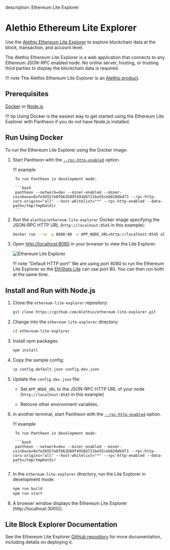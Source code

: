 description: Ethereum Lite Explorer
<!--- END of page meta data -->

# Alethio Ethereum Lite Explorer

Use the [Alethio Ethereum Lite Explorer](https://lite-explorer.aleth.io/) to explore blockchain data 
at the block, transaction, and account level.
 
The Alethio Ethereum Lite Explorer is a web application that connects to any Ethereum 
JSON-RPC enabled node. No online server, hosting, or trusting third parties to display the blockchain
data is required. 

!!! note 
     The Alethio Ethereum Lite Explorer is an [Alethio product](https://company.aleth.io/developers).

## Prerequisites

[Docker](https://docs.docker.com/install/) or [Node.js](https://nodejs.org/)

!!! tip
    Using Docker is the easiest way to get started using the Ethereum Lite Explorer with Pantheon if you 
    do not have Node.js installed.

## Run Using Docker

To run the Ethereum Lite Explorer using the Docker image: 

1. Start Pantheon with the [`--rpc-http-enabled`](../../Reference/Pantheon-CLI-Syntax.md#rpc-http-enabled) option. 

    !!! example 
        
        To run Pantheon in development mode:
        
        ```bash
        pantheon --network=dev --miner-enabled --miner-coinbase=0xfe3b557e8fb62b89f4916b721be55ceb828dbd73 --rpc-http-cors-origins="all" --host-whitelist="*" --rpc-http-enabled --data-path=/tmp/tmpDatdir
        ```

1. Run the `alethio/ethereum-lite-explorer` Docker image specifying the JSON-RPC HTTP URL (`http://localhost:8545` in this example): 

    ```bash
    docker run --rm -p 8080:80 -e APP_NODE_URL=http://localhost:8545 alethio/ethereum-lite-explorer
    ```

1. Open [http://localhost:8080](http://localhost:8080) in your browser to view the Lite Explorer. 

    ![Ethereum Lite Explorer](explorer.png)

    !!! note "Default HTTP port"
        We are using port 8080 to run the Ethereum Lite Explorer so
        the [EthStats Lite](Lite-Network-Monitor.md) can use port 80. You can then run 
        both at the same time. 

## Install and Run with Node.js

1. Clone the `ethereum-lite-explorer` repository: 
   
    ```bash
    git clone https://github.com/Alethio/ethereum-lite-explorer.git
    ```

1. Change into the `ethereum-lite-explorer` directory: 
   ```bash
   cd ethereum-lite-explorer
   ```

1. Install npm packages: 

    ```bash
    npm install
    ```

1. Copy the sample config: 

    ```bash 
    cp config.default.json config.dev.json
    ```
  
1. Update the `config.dev.json` file: 

    * Set `APP_NODE_URL` to the JSON-RPC HTTP URL of your node (`http://localhost:8545` in this example)
   
    * Remove other environment variables. 
   
1. In another terminal, start Pantheon with the [`--rpc-http-enabled`](../../Reference/Pantheon-CLI-Syntax.md#rpc-http-enabled) option. 

    !!! example 
        
        To run Pantheon in development mode:
        
        ```bash
        pantheon --network=dev --miner-enabled --miner-coinbase=0xfe3b557e8fb62b89f4916b721be55ceb828dbd73 --rpc-http-cors-origins="all" --host-whitelist="*" --rpc-http-enabled --data-path=/tmp/tmpDatdir
        ```
        
1. In the `ethereum-lite-explorer` directory, run the Lite Explorer in development mode: 

    ```bash
    npm run build
    npm run start
    ```  
   
1. A browser window displays the Ethereum Lite Explorer (http://localhost:3000/).
   
## Lite Block Explorer Documentation 

See the Ethereum Lite Explorer [GitHub repository](https://github.com/Alethio/ethereum-lite-explorer) 
for more documentation, including details on deploying it. 
